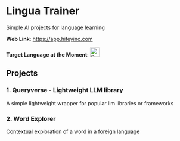 # Lingua Trainer

Simple AI projects for language learning

**Web Link**: https://app.hifeyinc.com

**Target Language at the Moment**: <img src="https://upload.wikimedia.org/wikipedia/en/thumb/b/ba/Flag_of_Germany.svg/1600px-Flag_of_Germany.svg.png?20111003033442" alt="German" width=25>

## Projects

### 1. Queryverse - Lightweight LLM library

A simple lightweight wrapper for popular llm libraries or frameworks

### 2. Word Explorer

Contextual exploration of a word in a foreign language
